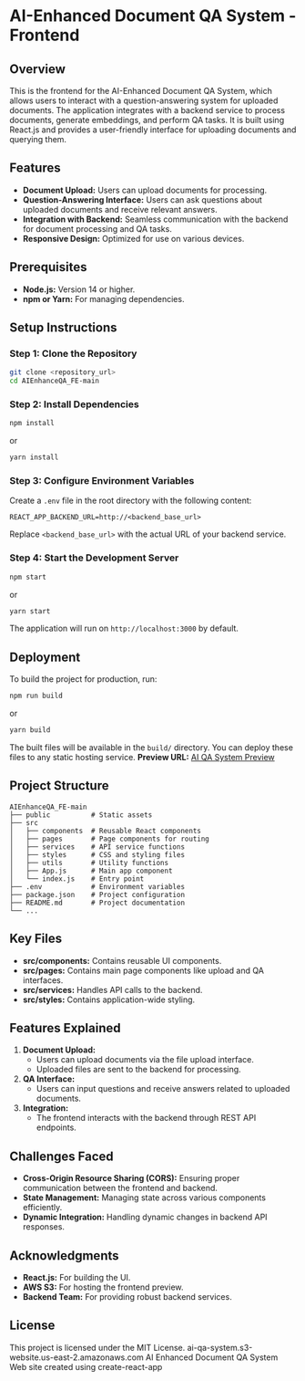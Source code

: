 # AI-Enhanced Document QA System - Frontend
## Overview
This is the frontend for the AI-Enhanced Document QA System, which allows users to interact with a question-answering system for uploaded documents. The application integrates with a backend service to process documents, generate embeddings, and perform QA tasks. It is built using React.js and provides a user-friendly interface for uploading documents and querying them.
## Features
- **Document Upload:** Users can upload documents for processing.
- **Question-Answering Interface:** Users can ask questions about uploaded documents and receive relevant answers.
- **Integration with Backend:** Seamless communication with the backend for document processing and QA tasks.
- **Responsive Design:** Optimized for use on various devices.
## Prerequisites
- **Node.js:** Version 14 or higher.
- **npm or Yarn:** For managing dependencies.
## Setup Instructions
### Step 1: Clone the Repository
```bash
git clone <repository_url>
cd AIEnhanceQA_FE-main
```
### Step 2: Install Dependencies
```bash
npm install
```
or
```bash
yarn install
```
### Step 3: Configure Environment Variables
Create a `.env` file in the root directory with the following content:
```
REACT_APP_BACKEND_URL=http://<backend_base_url>
```
Replace `<backend_base_url>` with the actual URL of your backend service.
### Step 4: Start the Development Server
```bash
npm start
```
or
```bash
yarn start
```
The application will run on `http://localhost:3000` by default.
## Deployment
To build the project for production, run:
```bash
npm run build
```
or
```bash
yarn build
```
The built files will be available in the `build/` directory. You can deploy these files to any static hosting service.
**Preview URL:** [AI QA System Preview](http://ai-qa-system.s3-website.us-east-2.amazonaws.com)
## Project Structure
```
AIEnhanceQA_FE-main
├── public          # Static assets
├── src
│   ├── components  # Reusable React components
│   ├── pages       # Page components for routing
│   ├── services    # API service functions
│   ├── styles      # CSS and styling files
│   ├── utils       # Utility functions
│   ├── App.js      # Main app component
│   └── index.js    # Entry point
├── .env            # Environment variables
├── package.json    # Project configuration
├── README.md       # Project documentation
└── ...
```
## Key Files
- **src/components:** Contains reusable UI components.
- **src/pages:** Contains main page components like upload and QA interfaces.
- **src/services:** Handles API calls to the backend.
- **src/styles:** Contains application-wide styling.
## Features Explained
1. **Document Upload:**
   - Users can upload documents via the file upload interface.
   - Uploaded files are sent to the backend for processing.
2. **QA Interface:**
   - Users can input questions and receive answers related to uploaded documents.
3. **Integration:**
   - The frontend interacts with the backend through REST API endpoints.
## Challenges Faced
- **Cross-Origin Resource Sharing (CORS):** Ensuring proper communication between the frontend and backend.
- **State Management:** Managing state across various components efficiently.
- **Dynamic Integration:** Handling dynamic changes in backend API responses.
## Acknowledgments
- **React.js:** For building the UI.
- **AWS S3:** For hosting the frontend preview.
- **Backend Team:** For providing robust backend services.
## License
This project is licensed under the MIT License.
ai-qa-system.s3-website.us-east-2.amazonaws.com
AI Enhanced Document QA System
Web site created using create-react-app
